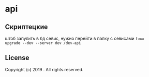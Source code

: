 # api

## Скриптецкие
штоб запулить в бд севис, нужно перейти в папку с севисами 
`foxx upgrade --dev --server dev /dev-api`

## License

Copyright (c) 2019 <copyright holders>. All rights reserved.
